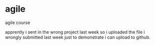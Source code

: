 # agile
agile course


apprently i sent in the wrong project last week so i uploaded the file i wrongly submitted last week just to demonstrate i can upload to github.
